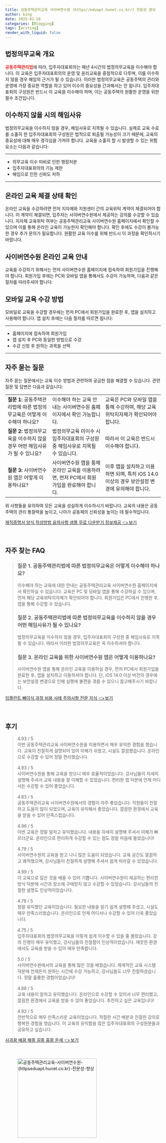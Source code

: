 ```yaml
---
title: 공동주택관리교육 사이버연수원 (https//eduapt.hunet.co.kr/) 전문성 향상
author: bing
date: 2025-01-28
categories: [Blogging]
tags: [writing]
render_with_liquid: false
---
```



<h2 id='법정의무교육 개요'>법정의무교육 개요</h2>

<p><b><span style="color: #ee2323;">공동주택관리법</span></b>에 따라, 입주자대표회의는 매년 4시간의 법정의무교육을 이수해야 합니다. 이 교육은 입주자대표회의의 운영 및 윤리교육을 중점적으로 다루며, 이를 이수하지 않을 경우 해임의 근거가 될 수 있습니다. 이러한 법정의무교육은 공동주택의 관리와 운영에 가장 중요한 역할을 하고 있어 이수의 중요성을 간과해서는 안 됩니다. 입주자대표회의 구성원은 반드시 이 교육을 이수해야 하며, 이는 공동주택의 원활한 운영을 위한 필수 조건입니다.</p>

<h2 id='이수하지 않을 시의 해임사유'>이수하지 않을 시의 해임사유</h2>

<p>법정의무교육을 이수하지 않을 경우, 해임사유로 지목될 수 있습니다. 실제로 교육 수료를 소홀히 한 입주자대표회의 구성원은 법적으로 퇴출될 가능성이 크기 때문에, 교육의 중요성에 대해 매우 경각심을 가져야 합니다. 교육을 소홀히 할 시 발생할 수 있는 위험 요소는 다음과 같습니다:</p>

<hr />

<ul>
    <li>의무교육 이수 미비로 인한 행정처분</li>
    <li>입주자대표회의의 기능 제한</li>
    <li>해임으로 인한 신뢰도 저하</li>
</ul>

<hr />

<h2 id='온라인 교육 체결 상태 확인'>온라인 교육 체결 상태 확인</h2>

<p>온라인 교육을 수강하려면 먼저 지자체와 지원센터 간의 교육위탁 계약이 체결되어야 합니다. 이 계약이 체결되면, 입주자는 사이버연수원에서 제공하는 강의를 수강할 수 있습니다. 지자체 교육위탁 여부는 공동주택관리교육 사이버연수원 홈페이지에서 확인할 수 있으며 이를 통해 온라인 교육이 가능한지 확인해야 합니다. 확인 후에도 수강이 불가능한 경우 추가 문의가 필요합니다. 원활한 교육 이수를 위해 반드시 이 과정을 확인하시기 바랍니다.</p>

<h2 id='사이버연수원 온라인 교육 안내'>사이버연수원 온라인 교육 안내</h2>

<p>교육을 수강하기 위해서는 먼저 사이버연수원 홈페이지에 접속하여 회원가입을 진행해야 합니다. 회원가입 후에는 PC와 모바일 앱을 통해서도 수강이 가능하며, 다음과 같은 절차를 따라주셔야 합니다:</p>

<h2 id='모바일 교육 수강 방법'>모바일 교육 수강 방법</h2>

<p>모바일로 교육을 수강할 경우에는 먼저 PC에서 회원가입을 완료한 후, 앱을 설치하고 사용해야 합니다. 앱 설치 후에는 다음 절차를 따르면 됩니다:</p>

<hr />

<ul>
    <li>홈페이지에 접속하여 회원가입</li>
    <li>앱 설치 후 PC와 동일한 방법으로 수강</li>
    <li>수강 신청 후 원하는 과목을 선택</li>
</ul>

<hr />

<h2 id='자주 묻는 질문'>자주 묻는 질문</h2>

<p>자주 묻는 질문에서는 교육 이수 방법과 관련하여 궁금한 점을 해결할 수 있습니다. 관련 질문 및 답변은 다음과 같습니다:</p>

<table>
    <tr>
        <td><b>질문 1:</b> 공동주택관리법에 따른 법정의무교육은 어떻게 이수해야 하나요?</td>
        <td>이수해야 하는 교육 안내는 사이버연수원 홈페이지에서 확인 가능합니다.</td>
        <td>교육은 PC와 모바일 앱을 통해 수강하며, 해당 교육위탁지자체가 확인되어야 합니다.</td>
    </tr>
    <tr>
        <td><b>질문 2:</b> 법정의무교육을 이수하지 않을 경우 어떤 해임사유가 될 수 있나요?</td>
        <td>법정의무교육 미이수 시 입주자대표회의 구성원 중 해임사유로 지목될 수 있습니다.</td>
        <td>따라서 이 교육은 반드시 이수해야 합니다.</td>
    </tr>
    <tr>
        <td><b>질문 3:</b> 사이버연수원 앱은 어떻게 이용하나요?</td>
        <td>사이버연수원 앱을 통해 온라인 교육을 이용하려면, 먼저 PC에서 회원가입을 완료해야 합니다.</td>
        <td>이후 앱을 설치하고 이용하면 되며, 특히 iOS 14.0 이상의 경우 보안설정 변경에 유의해야 합니다.</td>
    </tr>
</table>

<p>위 사항들을 유의하여 모든 교육을 성실하게 이수하시기 바랍니다. 교육의 내용은 공동주택의 관리 통찰력을 높이고, 나아가 공동체의 신뢰성을 높이는 데 필수적입니다.</p>


<p><a class="click-button" title="재직증명서 양식 작성방법 유의사항 샘플 무료 다운받기 정보제공" href="https://afficreate.github.io/posts/%EC%9E%AC%EC%A7%81%EC%A6%9D%EB%AA%85%EC%84%9C-%EC%96%91%EC%8B%9D-%EC%9E%91%EC%84%B1%EB%B0%A9%EB%B2%95-%EC%9C%A0%EC%9D%98%EC%82%AC%ED%95%AD-%EC%83%98%ED%94%8C-%EB%AC%B4%EB%A3%8C-%EB%8B%A4%EC%9A%B4%EB%B0%9B%EA%B8%B0-%EC%A0%95%EB%B3%B4%EC%A0%9C%EA%B3%B5/" rel="dofollow">재직증명서 양식 작성방법 유의사항 샘플 무료 다운받기 정보제공 👈 보기</a></p><br>
<h2 id='자주_찾는_FAQ'>자주 찾는 FAQ</h2>
<div itemscope="" itemtype="https://schema.org/FAQPage"> 
<blockquote> 
<div itemscope="" itemprop="mainEntity" itemtype="https://schema.org/Question"> 
<h3 itemprop="name">질문 1. 공동주택관리법에 따른 법정의무교육은 어떻게 이수해야 하나요?</h3> 
<div itemscope="" itemprop="acceptedAnswer" itemtype="https://schema.org/Answer"> 
<span itemprop="text"> 
<p>이수해야 하는 교육에 대한 안내는 공동주택관리교육 사이버연수원 홈페이지에서 확인하실 수 있습니다. 교육은 PC 및 모바일 앱을 통해 수강하실 수 있으며, 먼저 해당 교육위탁지자체가 확인되어야 합니다. 회원가입은 PC에서 진행한 후, 앱을 통해 수강할 수 있습니다.</p> 
</span> 
</div> 
</div> 

<div itemscope="" itemprop="mainEntity" itemtype="https://schema.org/Question"> 
<h3 itemprop="name">질문 2. 공동주택관리법에 따른 법정의무교육을 이수하지 않을 경우 어떤 해임사유가 될 수 있나요?</h3> 
<div itemscope="" itemprop="acceptedAnswer" itemtype="https://schema.org/Answer"> 
<span itemprop="text"> 
<p>법정의무교육을 이수하지 않을 경우, 입주자대표회의 구성원 중 해임사유로 지목될 수 있습니다. 따라서 이러한 법정의무교육은 꼭 이수하셔야 합니다.</p> 
</span> 
</div> 
</div> 

<div itemscope="" itemprop="mainEntity" itemtype="https://schema.org/Question"> 
<h3 itemprop="name">질문 3. 온라인 교육을 위한 사이버연수원 앱은 어떻게 이용하나요?</h3> 
<div itemscope="" itemprop="acceptedAnswer" itemtype="https://schema.org/Answer"> 
<span itemprop="text"> 
<p>사이버연수원 앱을 통해 온라인 교육을 이용하실 경우, 먼저 PC에서 회원가입을 완료한 후, 앱을 설치하고 이용하셔야 합니다. 단, iOS 14.0 이상 버전의 경우에는 보안설정 변경으로 인해 실행에 불편을 겪을 수 있으니 참고해주시기 바랍니다.</p> 
</span> 
</div> 
</div> 
</blockquote> 
</div>
<p><a class="click-button" title="임플란트 뼈이식 과정 비용 사례 주의사항 전문 지식" href="https://afficreate.github.io/posts/%EC%9E%84%ED%94%8C%EB%9E%80%ED%8A%B8-%EB%BC%88%EC%9D%B4%EC%8B%9D-%EA%B3%BC%EC%A0%95-%EB%B9%84%EC%9A%A9-%EC%82%AC%EB%A1%80-%EC%A3%BC%EC%9D%98%EC%82%AC%ED%95%AD-%EC%A0%84%EB%AC%B8-%EC%A7%80%EC%8B%9D/" rel="dofollow">임플란트 뼈이식 과정 비용 사례 주의사항 전문 지식 👈 보기</a></p><br>
<h2 id='후기'>후기</h2>
<div itemscope itemtype="https://schema.org/Product">
  <blockquote>
  <div itemprop="review" itemscope itemtype="https://schema.org/Review">
      <div itemprop="reviewRating" itemscope itemtype="https://schema.org/Rating"> <span itemprop="ratingValue">4.93</span> / <span itemprop="bestRating">5</span> </div>
      <span itemprop="reviewBody">이번 공동주택관리교육 사이버연수원을 이용하면서 매우 유익한 경험을 했습니다. 교육이 친절하게 설명되어 있어 이해가 쉬웠고, 시설도 깔끔했습니다. 온라인으로 수강할 수 있어 정말 편리했습니다.</span>
  </div>
  <br>
  <div itemprop="review" itemscope itemtype="https://schema.org/Review">
      <div itemprop="reviewRating" itemscope itemtype="https://schema.org/Rating"> <span itemprop="ratingValue">4.93</span> / <span itemprop="bestRating">5</span> </div>
      <span itemprop="reviewBody">사이버연수원을 통해 교육을 받으니 매우 효율적이었습니다. 강사님들이 자세히 설명해 주셔서 교육 내용을 잘 이해할 수 있었습니다. 편리한 앱 덕분에 언제 어디서든 수강할 수 있어 좋았습니다.</span>
  </div>
  <br>
  <div itemprop="review" itemscope itemtype="https://schema.org/Review">
      <div itemprop="reviewRating" itemscope itemtype="https://schema.org/Rating"> <span itemprop="ratingValue">4.83</span> / <span itemprop="bestRating">5</span> </div>
      <span itemprop="reviewBody">공동주택관리교육 사이버연수원에서의 경험이 아주 좋았습니다. 직원들이 친절하고 도움이 많이 되었으며, 교육이 유익해서 좋았습니다. 깔끔한 환경에서 교육을 받을 수 있어 만족스럽습니다.</span>
  </div>
  <br>
  <div itemprop="review" itemscope itemtype="https://schema.org/Review">
      <div itemprop="reviewRating" itemscope itemtype="https://schema.org/Rating"> <span itemprop="ratingValue">4.96</span> / <span itemprop="bestRating">5</span> </div>
      <span itemprop="reviewBody">이번 교육은 정말 알차고 유익했습니다. 내용을 자세히 설명해 주셔서 이해가 빠르더군요. 온라인으로 편리하게 수강할 수 있는 점도 정말 마음에 들었습니다!</span>
  </div>
  <br>
  <div itemprop="review" itemscope itemtype="https://schema.org/Review">
      <div itemprop="reviewRating" itemscope itemtype="https://schema.org/Rating"> <span itemprop="ratingValue">4.79</span> / <span itemprop="bestRating">5</span> </div>
      <span itemprop="reviewBody">사이버연수원의 교육을 받고 나니 많은 도움이 되었습니다. 교육 공간도 깔끔하고 쾌적했으며, 강사님들이 친절하게 설명해 주셔서 쉽게 따라갈 수 있었습니다.</span>
  </div>
  <br>
  <div itemprop="review" itemscope itemtype="https://schema.org/Review">
      <div itemprop="reviewRating" itemscope itemtype="https://schema.org/Rating"> <span itemprop="ratingValue">4.99</span> / <span itemprop="bestRating">5</span> </div>
      <span itemprop="reviewBody">이 교육으로 많은 것을 배울 수 있어 기쁩니다. 사이버연수원이 제공하는 편리한 방식 덕분에 시간과 장소에 구애받지 않고 수강할 수 있었습니다. 강사님들의 친절한 설명도 인상적이었습니다.</span>
  </div>
  <br>
  <div itemprop="review" itemscope itemtype="https://schema.org/Review">
      <div itemprop="reviewRating" itemscope itemtype="https://schema.org/Rating"> <span itemprop="ratingValue">4.78</span> / <span itemprop="bestRating">5</span> </div>
      <span itemprop="reviewBody">정말 유익했던 교육이었습니다. 필요한 내용을 알기 쉽게 설명해 주셨고, 시설도 매우 만족스러웠습니다. 온라인으로 언제 어디서나 수강할 수 있어 더욱 좋았습니다.</span>
  </div>
  <br>
  <div itemprop="review" itemscope itemtype="https://schema.org/Review">
      <div itemprop="reviewRating" itemscope itemtype="https://schema.org/Rating"> <span itemprop="ratingValue">4.75</span> / <span itemprop="bestRating">5</span> </div>
      <span itemprop="reviewBody">입주자대표회의 법정의무교육을 이렇게 쉽게 이수할 수 있을 줄 몰랐습니다. 강의 진행이 매우 유익했고, 강사님들의 친절함이 인상적이었습니다. 깨끗한 환경에서도 교육을 받을 수 있어 매우 만족합니다.</span>
  </div>
  <br>
  <div itemprop="review" itemscope itemtype="https://schema.org/Review">
      <div itemprop="reviewRating" itemscope itemtype="https://schema.org/Rating"> <span itemprop="ratingValue">5.0</span> / <span itemprop="bestRating">5</span> </div>
      <span itemprop="reviewBody">사이버연수원에서의 교육을 통해 많은 것을 배웠습니다. 체계적인 교육 시스템 덕분에 언제든지 원하는 시간에 수강 가능하고, 강사님들도 너무 친절하셨습니다. 정말 훌륭한 경험이었습니다!</span>
  </div>
  <br>
  <div itemprop="review" itemscope itemtype="https://schema.org/Review">
      <div itemprop="reviewRating" itemscope itemtype="https://schema.org/Rating"> <span itemprop="ratingValue">4.88</span> / <span itemprop="bestRating">5</span> </div>
      <span itemprop="reviewBody">교육 내용이 알차고 유익했습니다. 온라인으로 수강할 수 있어서 너무 편리했고, 깔끔한 환경에서 교육을 받을 수 있어 좋았습니다. 추천하고 싶은 교육입니다!</span>
  </div>
  <br>
  <div itemprop="review" itemscope itemtype="https://schema.org/Review">
      <div itemprop="reviewRating" itemscope itemtype="https://schema.org/Rating"> <span itemprop="ratingValue">4.92</span> / <span itemprop="bestRating">5</span> </div>
      <span itemprop="reviewBody">전반적으로 매우 만족스러운 교육이었습니다. 적절한 시간 배분과 친절한 강의로 행복한 경험을 했습니다. 이 교육의 유익함을 많은 입주자대표회의 구성원분들과 공유하고 싶습니다.</span>
  </div>
  </blockquote>
</div>
<p><a class="click-button" title="사과꿈 배꿈 해몽 길몽 흉몽 운세" href="https://afficreate.github.io/posts/%EC%82%AC%EA%B3%BC%EA%BF%88-%EB%B0%B0%EA%BF%88-%ED%95%B4%EB%AA%BD-%EA%B8%B8%EB%AA%BD-%ED%9D%89%EB%AA%BD-%EC%9A%B4%EC%84%B8/" rel="dofollow">사과꿈 배꿈 해몽 길몽 흉몽 운세 👈 보기</a></p><br>
<figure class="image"><img src="https://afficreate.github.io/assets/img/thumbnail/공동주택관리교육-사이버연수원-(httpseduapt.hunet.co.kr)-전문성-향상.webp" alt="공동주택관리교육-사이버연수원-(httpseduapt.hunet.co.kr)-전문성-향상" width="256" height="256"></figure>